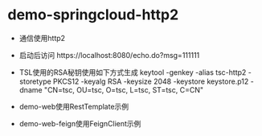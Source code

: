 # demo-springcloud-http2
* 通信使用http2
* 启动后访问
https://localhost:8080/echo.do?msg=111111
* TSL使用的RSA秘钥使用如下方式生成
keytool -genkey -alias tsc-http2 -storetype PKCS12 -keyalg RSA -keysize 2048 -keystore keystore.p12 -dname "CN=tsc, OU=tsc, O=tsc, L=tsc, ST=tsc, C=CN"

* demo-web使用RestTemplate示例
* demo-web-feign使用FeignClient示例

